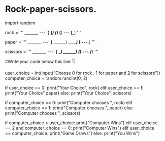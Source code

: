 # Rock-paper-scissors.
import random

rock = '''
    _______
---'   ____)
      (_____)
      (_____)
      (____)
---.__(___)
'''

paper = '''
    _______
---'   ____)____
          ______)
          _______)
         _______)
---.__________)
'''

scissors = '''
    _______
---'   ____)____
          ______)
       __________)
      (____)
---.__(___)
'''

#Write your code below this line 👇

user_choice = int(input("Choose 0 for rock , 1 for paper and 2 for scissors"))
computer_choice = random.randint(0, 2)

if user_choice == 0:
    print("Your Choice", rock)
elif user_choice == 1:
    print("Your Choice",paper)
else:
    print("Your Choice", scissors)

if computer_choice == 0:
    print("Computer chooses ", rock)
elif computer_choice == 1:
    print("Computer chooses ", paper)
else:
    print("Computer chooses ", scissors)

if computer_choice > user_choice:
    print("Computer Wins")
elif user_choice == 2 and computer_choice == 0:
    print("Computer Wins")
elif user_choice == computer_choice:
    print("Game Draws")
else:
    print("You Wins")
